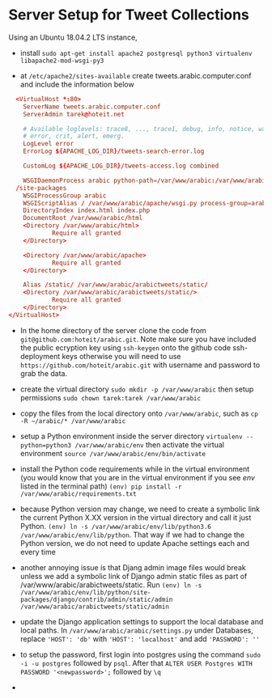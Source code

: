 # Server Setup for Tweet Collections

Using an Ubuntu 18.04.2 LTS instance,

- install `sudo apt-get install apache2 postgresql python3 virtualenv libapache2-mod-wsgi-py3`

- at `/etc/apache2/sites-available` create tweets.arabic.computer.conf and include the information below

```tweets.arabic.computer.conf Apache configuration
  <VirtualHost *:80>
    ServerName tweets.arabic.computer.conf
    ServerAdmin tarek@hoteit.net

    # Available loglevels: trace8, ..., trace1, debug, info, notice, warn,
    # error, crit, alert, emerg.
    LogLevel error
    ErrorLog ${APACHE_LOG_DIR}/tweets-search-error.log

    CustomLog ${APACHE_LOG_DIR}/tweets-access.log combined

    WSGIDaemonProcess arabic python-path=/var/www/arabic:/var/www/arabic/env/lib/python
  /site-packages
    WSGIProcessGroup arabic
    WSGIScriptAlias / /var/www/arabic/apache/wsgi.py process-group=arabic
    DirectoryIndex index.html index.php
    DocumentRoot /var/www/arabic/html
    <Directory /var/www/arabic/html>
            Require all granted
    </Directory>

    <Directory /var/www/arabic/apache>
            Require all granted
    </Directory>

    Alias /static/ /var/www/arabic/arabictweets/static/
    <Directory /var/www/arabic/arabictweets/static/>
            Require all granted
    </Directory>
</VirtualHost>
```

- In the home directory of the server clone the code from `git@github.com:hoteit/arabic.git`. Note make sure you have included the public ecryption key using `ssh-keygen` onto the github code ssh-deployment keys otherwise you will need to use `https://github.com/hoteit/arabic.git` with username and password to grab the data.

- create the virtual directory `sudo mkdir -p /var/www/arabic` then setup permissions `sudo chown tarek:tarek /var/www/arabic`

- copy the files from the local directory onto `/var/www/arabic`, such as `cp -R ~/arabic/* /var/www/arabic`

- setup a Python environment inside the server directory `virtualenv --python=python3 /var/www/arabic/env` then activate the virtual environment `source /var/www/arabic/env/bin/activate`

- install the Python code requirements while in the virtual environment (you would know that you are in the virtual environment if you see *env* listed in the terminal path) `(env) pip install -r /var/www/arabic/requirements.txt`

- because Python version may change, we need to create a symbolic link the current Python X.XX version in the virtual directory and call it just Python. `(env) ln -s /var/www/arabic/env/lib/python3.6 /var/www/arabic/env/lib/python`. That way if we had to change the Python version, we do not need to update Apache settings each and every time

- another annoying issue is that Djang admin image files would break unless we add a symbolic link of Django admin static files as part of /var/www/arabic/arabictweets/static. Run `(env) ln -s /var/www/arabic/env/lib/python/site-packages/django/contrib/admin/static/admin /var/www/arabic/arabictweets/static/admin`

- update the Django application settings to support the local database and local paths. In `/var/www/arabic/arabic/settings.py` under Databases, replace `'HOST': 'db'` with `'HOST': 'localhost'` and add `'PASSWORD': ''`

- to setup the password, first login into postgres using the command `sudo -i -u postgres` followed by `psql`. After that `ALTER USER Postgres WITH PASSWORD '<newpassword>';` followed by `\q`

- 